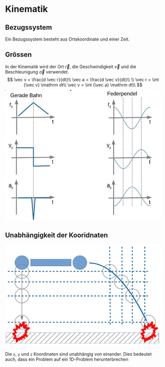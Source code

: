 # Kinematik

## Bezugssystem

Ein Bezugssystem besteht aus Ortskoordinate und einer Zeit.

## Grössen

In der Kinematik wird der Ort $\vec r$, die Geschwindigkeit $\vec v$ und die Beschleunigung $\vec a$ verwendet.
$$
\vec v = \frac{d \vec r}{dt}\\
\vec a = \frac{d \vec v}{dt}\\
\\
\vec r = \int {\vec v} \mathrm dt\\
\vec v = \int {\vec a} \mathrm dt\\
$$
![image-20230302150513741](res/Kinematik/image-20230302150513741.png)

## Unabhängigkeit der Kooridnaten

![image-20230302152339285](res/Kinematik/image-20230302152339285.png)

Die `x`, `y` und `z` Koordinaten sind unabhängig von einander. Dies bedeutet auch, dass ein Problem auf ein 1D-Problem herunterbrechen